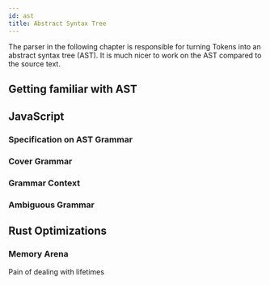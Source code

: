 ```yaml
---
id: ast
title: Abstract Syntax Tree
---
```


The parser in the following chapter is responsible for turning Tokens into an abstract syntax tree (AST).
It is much nicer to work on the AST compared to the source text.

## Getting familiar with AST

## JavaScript

### Specification on AST Grammar

### Cover Grammar

### Grammar Context

### Ambiguous Grammar

## Rust Optimizations

### Memory Arena
Pain of dealing with lifetimes

